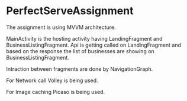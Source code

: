 # PerfectServeAssignment

The assignment is using MVVM architecture. 

MainActivity is the hosting activity having LandingFragment and BusinessListingFragment. Api is getting called on LandingFragment and
based on the response the list of businesses are showing on BusinessListingFragment.

Intraction between fragments are done by NavigationGraph. 

For Network call Volley is being used.

For Image caching Picaso is being used.
